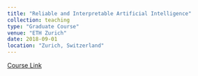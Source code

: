 ```yaml
---
title: "Reliable and Interpretable Artificial Intelligence"
collection: teaching
type: "Graduate Course"
venue: "ETH Zurich"
date: 2018-09-01
location: "Zurich, Switzerland"
---
```

[Course Link](https://www.sri.inf.ethz.ch/teaching/riai2018)
